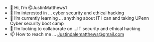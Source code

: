- 👋 Hi, I’m @JustinMatthews1
- 👀 I’m interested in ... cyber security and ethical hacking
- 🌱 I’m currently learning ... anything about IT I can and taking UPenn Cyber security boot camp
- 💞️ I’m looking to collaborate on ...IT security and ethical hacking
- 📫 How to reach me ... Justindalematthews@gmail.com

<!---
JustinMatthews1/JustinMatthews1 is a ✨ special ✨ repository because its `README.md` (this file) appears on your GitHub profile.
You can click the Preview link to take a look at your changes.
--->
